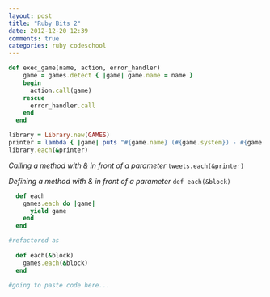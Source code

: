 ```yaml
---
layout: post
title: "Ruby Bits 2"
date: 2012-12-20 12:39
comments: true
categories: ruby codeschool
---
```


```ruby Multiple Lambdas
def exec_game(name, action, error_handler)
    game = games.detect { |game| game.name = name }
    begin
      action.call(game)
    rescue
      error_handler.call
    end
  end
```

```ruby Lambda or Proc to Block
library = Library.new(GAMES)
printer = lambda { |game| puts "#{game.name} (#{game.system}) - #{game.year}" }
library.each(&printer)
```

*Calling a method with & in front of a parameter*
`tweets.each(&printer)`

*Defining a method with & in front of a parameter*
`def each(&block)`

```ruby Passing blocks around...
  def each
    games.each do |game|
      yield game
    end
  end

#refactored as
  
  def each(&block)
    games.each(&block)
  end
```

```ruby Symbol to Proc
#going to paste code here...
```